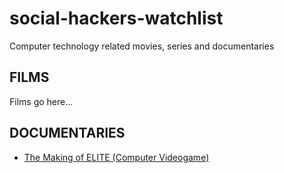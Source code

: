 # social-hackers-watchlist
Computer technology related movies, series and documentaries

## FILMS

Films go here...

## DOCUMENTARIES

- [ The Making of ELITE (Computer Videogame) ](https://www.youtube.com/watch?v=GpWoF5uVgbA)
